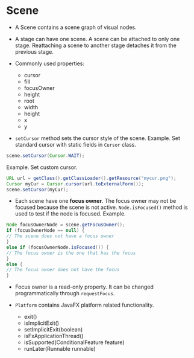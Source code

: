 # Scene

* A Scene contains a scene graph of visual nodes.

* A stage can have one scene. A scene can be attached to only one stage. Reattaching a scene to another stage detaches it from the previous stage.

* Commonly used properties:
    * cursor
    * fill
    * focusOwner
    * height
    * root
    * width
    * height
    * x
    * y

* `setCursor` method sets the cursor style of the scene. 
Example. Set standard cursor with static fields in `Cursor` class.
```java
scene.setCursor(Cursor.WAIT);
```
Example. Set custom cursor.
```java
URL url = getClass().getClassLoader().getResource("mycur.png");
Cursor myCur = Cursor.cursor(url.toExternalForm());
scene.setCursor(myCur);
```

* Each scene have one **focus owner**. The focus owner may not be focused because the scene is not active. `Node.isFocused()` method is used to test if the node is focused.
Example.
```java
Node focusOwnerNode = scene.getFocusOwner();
if (focusOwnerNode == null) {
// The scene does not have a focus owner
}
else if (focusOwnerNode.isFocused()) {
// The focus owner is the one that has the focus
}
else {
// The focus owner does not have the focus
}
```

* Focus owner is a read-only property. It can be changed programmatically through `requestFocus`.

* `Platform` contains JavaFX platform related functionality. 
    * exit()
    * isImplicitExit()
    * setImplicitExit(boolean)
    * isFxApplicationThread()
    * isSupported(ConditionalFeature feature)
    * runLater(Runnable runnable)